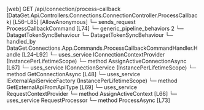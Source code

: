 [web] GET /api/connection/process-callback  (DataGet.Api.Controllers.Connections.ConnectionController.ProcessCallback)  [L56–L85] [AllowAnonymous]
  └─ sends_request ProcessCallbackCommand [L74]
    └─ generic_pipeline_behaviors 2
      └─ DatagetTokenSyncBehaviour
      └─ DatagetTokenSyncBehaviour
    └─ handled_by DataGet.Connections.App.Commands.ProcessCallbackCommandHandler.Handle [L24–L92]
      └─ uses_service IConnectionContextProvider (InstancePerLifetimeScope)
        └─ method AssignActiveConnectionAsync [L67]
      └─ uses_service IConnectionService (InstancePerLifetimeScope)
        └─ method GetConnectionAsync [L48]
      └─ uses_service IExternalApiServiceFactory (InstancePerLifetimeScope)
        └─ method GetExternalApiFromApiType [L69]
      └─ uses_service RequestContextProvider
        └─ method AssignActiveContext [L66]
      └─ uses_service RequestProcessor
        └─ method ProcessAsync [L73]


